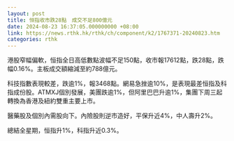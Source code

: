 ```yaml
---
layout: post
title: 恒指收市跌28點　成交不足800億元
date: 2024-08-23 16:37:05.000000000 +08:00
link: https://news.rthk.hk/rthk/ch/component/k2/1767371-20240823.htm
categories: rthk
---
```


港股窄幅偏軟，恒指全日高低數點波幅不足150點，收市報17612點，跌28點，跌幅0.16%。主板成交額縮減至約788億元。

科技指數表現較差，跌逾1%，報3468點。網易急挫逾10%，是表現最差恒指及科指成份股。ATMXJ個別發展，美團跌逾1%，但阿里巴巴升逾1%，集團下周三起轉換為香港及紐約雙重主要上市。

醫藥股及個別內需股向下。內險股則逆市造好，平保升近4%，中人壽升2%。

總結全星期，恒指升1%，科指升近0.3%。
